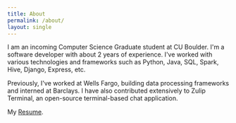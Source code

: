 ```yaml
---
title: About
permalink: /about/
layout: single
---
```


I am an incoming Computer Science Graduate student at CU Boulder. I'm a software developer with about 2 years of experience. I've worked with various technologies and frameworks such as Python, Java, SQL, Spark, Hive, Django, Express, etc.

Previously, I've worked at Wells Fargo, building data processing frameworks and interned at Barclays. I have also contributed extensively to Zulip Terminal, an open-source terminal-based chat application.


My [Resume]().
